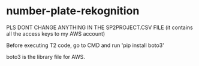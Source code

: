 # number-plate-rekognition

PLS DONT CHANGE ANYTHING IN THE SP2PROJECT.CSV FILE (it contains all the access keys to my AWS account)

Before executing T2 code, go to CMD and run
'pip install boto3'

boto3 is the library file for AWS.
